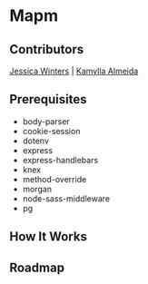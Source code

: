 # Mapm

## Contributors

[Jessica Winters](https://github.com/Jesswinters) |
[Kamylla Almeida](https://github.com/KamyllaAlmeida)

## Prerequisites

- body-parser
- cookie-session
- dotenv
- express
- express-handlebars
- knex
- method-override
- morgan
- node-sass-middleware
- pg

## How It Works



## Roadmap
